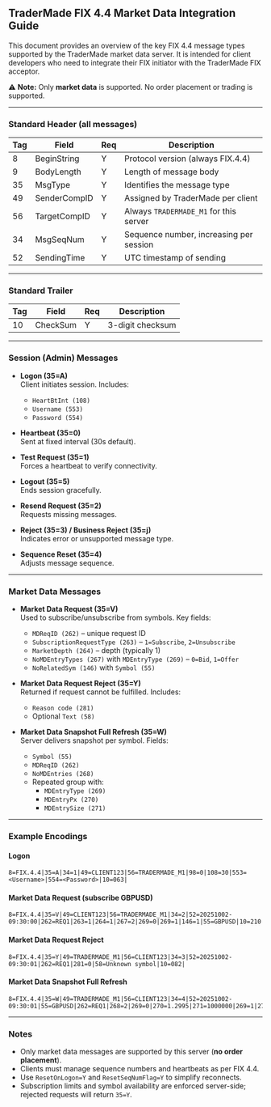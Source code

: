 ## TraderMade FIX 4.4 Market Data Integration Guide

This document provides an overview of the key FIX 4.4 message types supported by the TraderMade market data server. It is intended for client developers who need to integrate their FIX initiator with the TraderMade FIX acceptor.  

⚠️ **Note:** Only **market data** is supported. No order placement or trading is supported.

---

### Standard Header (all messages)

| Tag | Field         | Req | Description                                     |
|-----|---------------|-----|-------------------------------------------------|
| 8   | BeginString   | Y   | Protocol version (always FIX.4.4)               |
| 9   | BodyLength    | Y   | Length of message body                          |
| 35  | MsgType       | Y   | Identifies the message type                     |
| 49  | SenderCompID  | Y   | Assigned by TraderMade per client               |
| 56  | TargetCompID  | Y   | Always `TRADERMADE_M1` for this server          |
| 34  | MsgSeqNum     | Y   | Sequence number, increasing per session         |
| 52  | SendingTime   | Y   | UTC timestamp of sending                        |

---

### Standard Trailer

| Tag | Field     | Req | Description           |
|-----|-----------|-----|-----------------------|
| 10  | CheckSum  | Y   | 3-digit checksum      |

---

### Session (Admin) Messages

- **Logon (35=A)**  
  Client initiates session. Includes:  
  - `HeartBtInt (108)`  
  - `Username (553)`  
  - `Password (554)`

- **Heartbeat (35=0)**  
  Sent at fixed interval (30s default).

- **Test Request (35=1)**  
  Forces a heartbeat to verify connectivity.

- **Logout (35=5)**  
  Ends session gracefully.

- **Resend Request (35=2)**  
  Requests missing messages.

- **Reject (35=3) / Business Reject (35=j)**  
  Indicates error or unsupported message type.

- **Sequence Reset (35=4)**  
  Adjusts message sequence.

---

### Market Data Messages

- **Market Data Request (35=V)**  
  Used to subscribe/unsubscribe from symbols. Key fields:  
  - `MDReqID (262)` – unique request ID  
  - `SubscriptionRequestType (263)` – `1=Subscribe`, `2=Unsubscribe`  
  - `MarketDepth (264)` – depth (typically 1)  
  - `NoMDEntryTypes (267)` with `MDEntryType (269)` – `0=Bid`, `1=Offer`  
  - `NoRelatedSym (146)` with `Symbol (55)`  

- **Market Data Request Reject (35=Y)**  
  Returned if request cannot be fulfilled. Includes:  
  - `Reason code (281)`  
  - Optional `Text (58)`

- **Market Data Snapshot Full Refresh (35=W)**  
  Server delivers snapshot per symbol. Fields:  
  - `Symbol (55)`  
  - `MDReqID (262)`  
  - `NoMDEntries (268)`  
  - Repeated group with:  
    - `MDEntryType (269)`  
    - `MDEntryPx (270)`  
    - `MDEntrySize (271)`

---

### Example Encodings

#### Logon
```
8=FIX.4.4|35=A|34=1|49=CLIENT123|56=TRADERMADE_M1|98=0|108=30|553=<Username>|554=<Password>|10=063|
```

#### Market Data Request (subscribe GBPUSD)
```
8=FIX.4.4|35=V|49=CLIENT123|56=TRADERMADE_M1|34=2|52=20251002-09:30:00|262=REQ1|263=1|264=1|267=2|269=0|269=1|146=1|55=GBPUSD|10=210|
```

#### Market Data Request Reject
```
8=FIX.4.4|35=Y|49=TRADERMADE_M1|56=CLIENT123|34=3|52=20251002-09:30:01|262=REQ1|281=0|58=Unknown symbol|10=082|
```

#### Market Data Snapshot Full Refresh
```
8=FIX.4.4|35=W|49=TRADERMADE_M1|56=CLIENT123|34=4|52=20251002-09:30:01|55=GBPUSD|262=REQ1|268=2|269=0|270=1.2995|271=1000000|269=1|270=1.2997|271=1000000|10=128|
```

---

### Notes
- Only market data messages are supported by this server (**no order placement**).  
- Clients must manage sequence numbers and heartbeats as per FIX 4.4.  
- Use `ResetOnLogon=Y` and `ResetSeqNumFlag=Y` to simplify reconnects.  
- Subscription limits and symbol availability are enforced server-side; rejected requests will return `35=Y`.  
